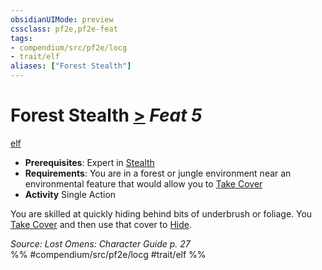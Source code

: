 ```yaml
---
obsidianUIMode: preview
cssclass: pf2e,pf2e-feat
tags:
- compendium/src/pf2e/locg
- trait/elf
aliases: ["Forest Stealth"]
---
```

# Forest Stealth  [>](../../rules/core-rulebook/chapter-9-playing-the-game.md#Actions "Single Action") *Feat 5*  
[elf](../../rules/traits/elf.md)  

- **Prerequisites**: Expert in [Stealth](../skills.md#Stealth)
- **Requirements**: You are in a forest or jungle environment near an environmental feature that would allow you to [Take Cover](../../rules/actions/take-cover.md)
- **Activity** Single Action

You are skilled at quickly hiding behind bits of underbrush or foliage. You [Take Cover](../../rules/actions/take-cover.md) and then use that cover to [Hide](../../rules/actions/hide.md).

*Source: Lost Omens: Character Guide p. 27*  
%% #compendium/src/pf2e/locg #trait/elf %%